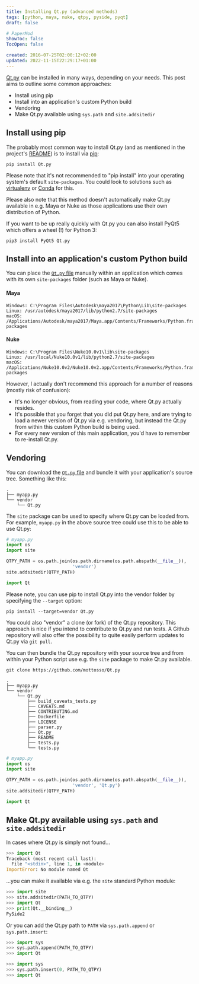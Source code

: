 ```yaml
---
title: Installing Qt.py (advanced methods)
tags: [python, maya, nuke, qtpy, pyside, pyqt]
draft: false

# PaperMod
ShowToc: false
TocOpen: false

created: 2016-07-25T02:00:12+02:00
updated: 2022-11-15T22:29:17+01:00
---
```


[Qt.py](https://github.com/mottosso/Qt.py) can be installed in many ways, depending on your needs. This post aims to outline some common approaches:

* Install using pip
* Install into an application's custom Python build
* Vendoring
* Make Qt.py available using `sys.path` and `site.addsitedir`



## Install using pip

The probably most common way to install Qt.py (and as mentioned in the project's [README](https://github.com/mottosso/Qt.py#install)) is to install via [pip](http://pip.readthedocs.io):

    pip install Qt.py

Please note that it's not recommended to "pip install" into your operating system's default `site-packages`. You could look to solutions such as [virtualenv](https://virtualenv.pypa.io) or [Conda](http://conda.pydata.org) for this.

Please also note that this method doesn't automatically make Qt.py available in e.g. Maya or Nuke as those applications use their own distribution of Python.

If you want to be up really quickly with Qt.py you can also install PyQt5 which offers a wheel (!) for Python 3:

    pip3 install PyQt5 Qt.py


## Install into an application's custom Python build

You can place the [`Qt.py` file](https://raw.githubusercontent.com/mottosso/Qt.py/master/Qt.py) manually within an application which comes with its own `site-packages` folder (such as Maya or Nuke).

#### Maya

    Windows: C:\Program Files\Autodesk\maya2017\Python\Lib\site-packages
    Linux: /usr/autodesk/maya2017/lib/python2.7/site-packages
    macOS: /Applications/Autodesk/maya2017/Maya.app/Contents/Frameworks/Python.framework/Versions/2.7/lib/python2.7/site-packages

#### Nuke

    Windows: C:\Program Files\Nuke10.0v1\lib\site-packages
    Linux: /usr/local/Nuke10.0v1/lib/python2.7/site-packages
    macOS: /Applications/Nuke10.0v2/Nuke10.0v2.app/Contents/Frameworks/Python.framework/Versions/2.7/lib/python2.7/site-packages

However, I actually don't recommend this approach for a number of reasons (mostly risk of confusion):

* It's no longer obvious, from reading your code, where Qt.py actually resides.
* It's possible that you forget that you did put Qt.py here, and are trying to load a newer version of Qt.py via e.g. vendoring, but instead the Qt.py from within this custom Python build is being used.
* For every new version of this main application, you'd have to remember to re-install Qt.py.

## Vendoring

You can download the [`Qt.py` file](https://raw.githubusercontent.com/mottosso/Qt.py/master/Qt.py) and bundle it with your application's source tree. Something like this:

```
.
├── myapp.py
└── vendor
    └── Qt.py
```

The `site` package can be used to specify where Qt.py can be loaded from. For example, `myapp.py` in the above source tree could use this to be able to use Qt.py:

```python
# myapp.py
import os
import site

QTPY_PATH = os.path.join(os.path.dirname(os.path.abspath(__file__)),
                         'vendor')
site.addsitedir(QTPY_PATH)

import Qt
```

Please note, you can use pip to install Qt.py into the vendor folder by specifying the `--target` option:

    pip install --target=vendor Qt.py


You could also "vendor" a clone (or fork) of the Qt.py repository. This approach is nice if you intend to contribute to Qt.py and run tests. A Github repository will also offer the possibility to quite easily perform updates to Qt.py via `git pull`.

You can then bundle the Qt.py repository with your source tree and from within your Python script use e.g. the `site` package to make Qt.py available.

    git clone https://github.com/mottosso/Qt.py

```
.
├── myapp.py
└── vendor
    └── Qt.py
        ├── build_caveats_tests.py
        ├── CAVEATS.md
        ├── CONTRIBUTING.md
        ├── Dockerfile
        ├── LICENSE
        ├── parser.py
        ├── Qt.py
        ├── README
        ├── tests.py
        └── tests.py
```

```python
# myapp.py
import os
import site

QTPY_PATH = os.path.join(os.path.dirname(os.path.abspath(__file__)),
                         'vendor', 'Qt.py')
site.addsitedir(QTPY_PATH)

import Qt
```


## Make Qt.py available using `sys.path` and `site.addsitedir`

In cases where Qt.py is simply not found...

```python
>>> import Qt
Traceback (most recent call last):
  File "<stdin>", line 1, in <module>
ImportError: No module named Qt
```

...you can make it available via e.g. the `site` standard Python module:

```python
>>> import site
>>> site.addsitedir(PATH_TO_QTPY)
>>> import Qt
>>> print(Qt.__binding__)
PySide2
```

Or you can add the Qt.py path to `PATH` via `sys.path.append` or `sys.path.insert`:

```python
>>> import sys
>>> sys.path.append(PATH_TO_QTPY)
>>> import Qt
```

```python
>>> import sys
>>> sys.path.insert(0, PATH_TO_QTPY)
>>> import Qt
```
